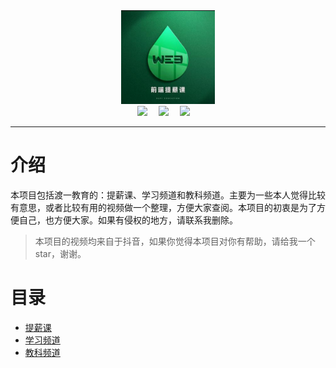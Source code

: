 

<div align="center">
  
  <div align="center">
    <a href="https://www.douyin.com/user/MS4wLjABAAAAeIIkCgELXG6XdUxuE9nQ6W4AfS-aoPFbtmnBL8ytcYtBSyurgePBYZXJpB0LJBCT">
      <img src="./assets/logo.png" alt="提薪课"  width="150" height="150"/>
    </a>
  </div>

  <div align="center">
    <a href="https://www.douyin.com/user/MS4wLjABAAAAeIIkCgELXG6XdUxuE9nQ6W4AfS-aoPFbtmnBL8ytcYtBSyurgePBYZXJpB0LJBCT"><img src="https://img.shields.io/badge/渡一-提薪课-blue" /></a>&emsp;
    <a href="https://www.douyin.com/user/MS4wLjABAAAAi2oukRVcHpgD-HbVdzsxE7tYykr91YuIKukR_X_Yy08EFWRQhRrECDF6FvbvT8Xa"><img src="https://img.shields.io/badge/渡一-学习频道-blue" /></a>&emsp;
    <a href="https://www.douyin.com/user/MS4wLjABAAAAKuAIiftuTMsdnH-9MyU8VZla5fmjhdY2Gd7tHueV25vzFnKs3lqLSV7xoPE7FTxi"><img src="https://img.shields.io/badge/渡一-教科频道-blue" /></a>&emsp;
  </div>
</div>

---

# 介绍

本项目包括渡一教育的：提薪课、学习频道和教科频道。主要为一些本人觉得比较有意思，或者比较有用的视频做一个整理，方便大家查阅。本项目的初衷是为了方便自己，也方便大家。如果有侵权的地方，请联系我删除。

> 本项目的视频均来自于抖音，如果你觉得本项目对你有帮助，请给我一个 star，谢谢。

# 目录

- [提薪课](#提薪课)
- [学习频道](#学习频道)
- [教科频道](#教科频道)


